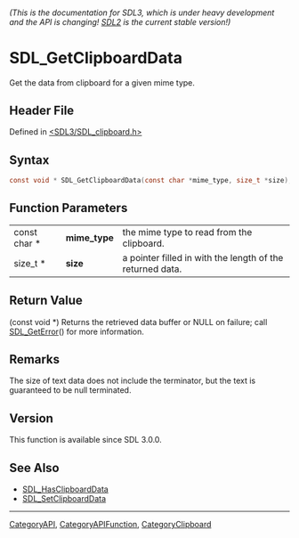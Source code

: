 ###### (This is the documentation for SDL3, which is under heavy development and the API is changing! [SDL2](https://wiki.libsdl.org/SDL2/) is the current stable version!)
# SDL_GetClipboardData

Get the data from clipboard for a given mime type.

## Header File

Defined in [<SDL3/SDL_clipboard.h>](https://github.com/libsdl-org/SDL/blob/main/include/SDL3/SDL_clipboard.h)

## Syntax

```c
const void * SDL_GetClipboardData(const char *mime_type, size_t *size);
```

## Function Parameters

|              |               |                                                           |
| ------------ | ------------- | --------------------------------------------------------- |
| const char * | **mime_type** | the mime type to read from the clipboard.                 |
| size_t *     | **size**      | a pointer filled in with the length of the returned data. |

## Return Value

(const void *) Returns the retrieved data buffer or NULL on failure; call
[SDL_GetError](SDL_GetError)() for more information.

## Remarks

The size of text data does not include the terminator, but the text is
guaranteed to be null terminated.

## Version

This function is available since SDL 3.0.0.

## See Also

- [SDL_HasClipboardData](SDL_HasClipboardData)
- [SDL_SetClipboardData](SDL_SetClipboardData)

----
[CategoryAPI](CategoryAPI), [CategoryAPIFunction](CategoryAPIFunction), [CategoryClipboard](CategoryClipboard)

